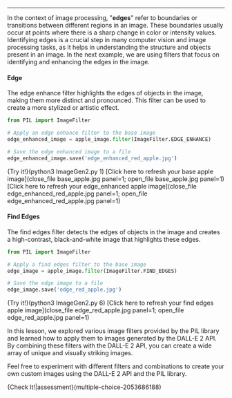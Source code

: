 
-----
In the context of image processing, "**edges**" refer to boundaries or transitions between different regions in an image. These boundaries usually occur at points where there is a sharp change in color or intensity values. Identifying edges is a crucial step in many computer vision and image processing tasks, as it helps in understanding the structure and objects present in an image. In the next example, we are using filters that focus on identifying and enhancing the edges in the image.


#### Edge
The edge enhance filter highlights the edges of objects in the image, making them more distinct and pronounced. This filter can be used to create a more stylized or artistic effect.

```python
from PIL import ImageFilter

# Apply an edge enhance filter to the base image
edge_enhanced_image = apple_image.filter(ImageFilter.EDGE_ENHANCE)

# Save the edge enhanced image to a file
edge_enhanced_image.save('edge_enhanced_red_apple.jpg')
```
{Try it!}(python3 ImageGen2.py 1)
[Click here to refresh your base apple image](close_file base_apple.jpg panel=1; open_file base_apple.jpg panel=1)
[Click here to refresh your edge_enhanced apple image](close_file edge_enhanced_red_apple.jpg panel=1; open_file edge_enhanced_red_apple.jpg panel=1)

#### Find Edges
The find edges filter detects the edges of objects in the image and creates a high-contrast, black-and-white image that highlights these edges.
```python
from PIL import ImageFilter

# Apply a find edges filter to the base image
edge_image = apple_image.filter(ImageFilter.FIND_EDGES)

# Save the edge image to a file
edge_image.save('edge_red_apple.jpg')

```
{Try it!}(python3 ImageGen2.py 6)
[Click here to refresh your find edges apple image](close_file edge_red_apple.jpg panel=1; open_file edge_red_apple.jpg panel=1)



In this lesson, we explored various image filters provided by the PIL library and learned how to apply them to images generated by the DALL-E 2 API. By combining these filters with the DALL-E 2 API, you can create a wide array of unique and visually striking images.

Feel free to experiment with different filters and combinations to create your own custom images using the DALL-E 2 API and the PIL library.

{Check It!|assessment}(multiple-choice-2053686188)
